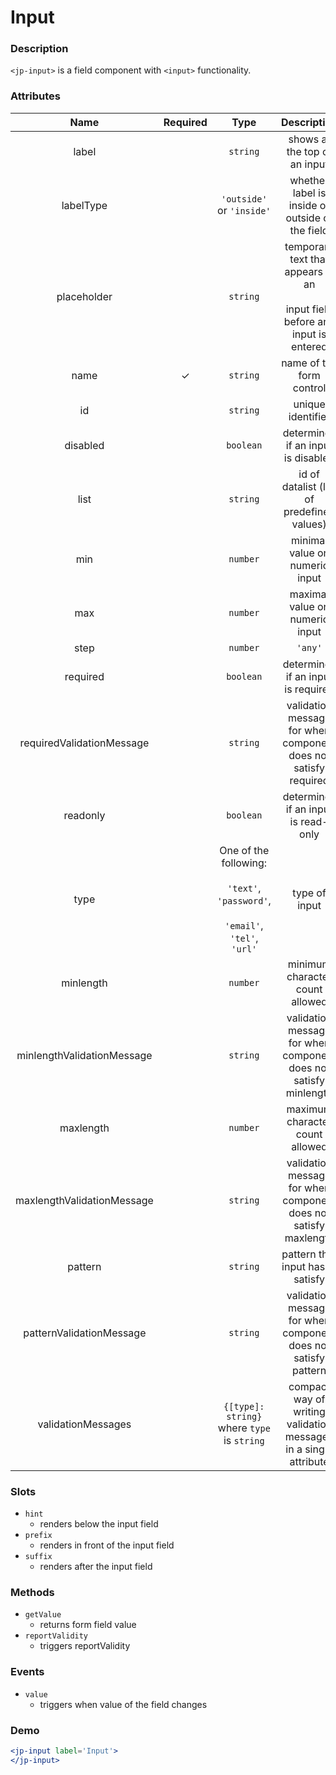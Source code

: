 # Input

### Description

`<jp-input>` is a field component with `<input>` functionality.

### Attributes

| **Name** | **Required** | **Type** | **Description** |
| :----: | :----: | :----: | :---: |
| label | | `string` | shows at the top of an input |
| labelType | | `'outside'` or `'inside'` | whether label is inside or outside of the field |
| placeholder | | `string` | temporary text that appears in an <br></br> input field before any input is entered |
| name | ✓ | `string` |  name of the form control |
| id | | `string`| unique identifier |
| disabled | | `boolean` | determines if an input is disabled |
| list | | `string` | id of datalist (list of predefined values) |
| min | | `number` | minimal value on numeric input |
| max | | `number` | maximal value on numeric input |
| step | | `number` | `'any'` | number that specifies step on numeric input |
| required | | `boolean` | determines if an input is required |
| requiredValidationMessage | | `string` | validation message for when component does not satisfy required |
| readonly | | `boolean` | determines if an input is read-only |
| type | | One of the following: <br></br> `'text'`, `'password'`, <br></br> `'email'`, `'tel'`, `'url'`  | type of input |
| minlength | | `number` | minimum character count allowed |
| minlengthValidationMessage | | `string` | validation message for when component does not satisfy minlength |
| maxlength | | `number` | maximum character count allowed |
| maxlengthValidationMessage | | `string` | validation message for when component does not satisfy maxlength |
| pattern | | `string` | pattern that input has to satisfy |
| patternValidationMessage | | `string` | validation message for when component does not satisfy pattern |
| validationMessages | | `{[type]: string}` where `type` is `string` | compact way of writing validation messages in a single attribute |
  
### Slots

- `hint`
  - renders below the input field
- `prefix`
  - renders in front of the input field
- `suffix`
  - renders after the input field

### Methods
- `getValue` 
  - returns form field value
- `reportValidity` 
  - triggers reportValidity

### Events

- `value` 
  - triggers when value of the field changes

### Demo

```jsx live
<jp-input label='Input'>
</jp-input>
```
